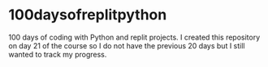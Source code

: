 # 100daysofreplitpython
100 days of coding with Python and replit projects.
I created this repository on day 21 of the course so I do not have the previous 20 days but I still wanted to track my progress.
